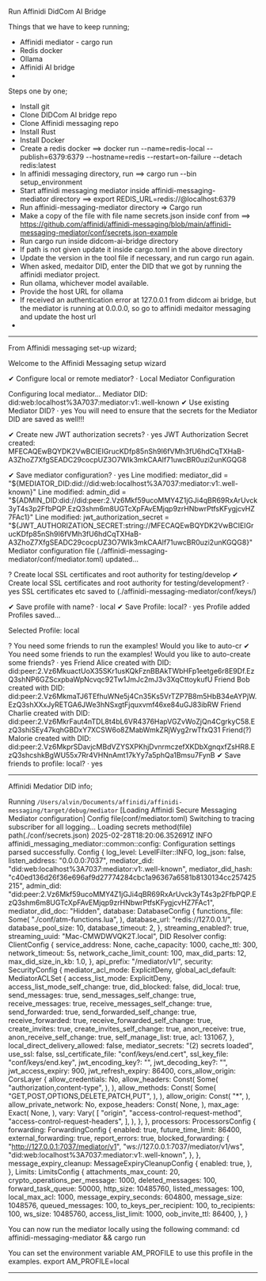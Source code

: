 Run Affinidi DidCom AI Bridge

Things that we have to keep running;

- Affinidi mediator - cargo run
- Redis docker 
- Ollama
- Affinidi AI bridge 
- 

Steps one by one;

- Install git
- Clone DIDCom AI bridge repo
- Clone Affinidi messaging repo
- Install Rust 
- Install Docker
- Create a redis docker ==>  docker run --name=redis-local --publish=6379:6379 --hostname=redis --restart=on-failure --detach redis:latest
- In affinidi messaging directory, run ==> cargo run --bin setup_environment
- Start affinidi messaging mediator inside affinidi-messaging-mediator directory ==> export REDIS_URL=redis://@localhost:6379
- Run affinidi-messaging-mediator directory => Cargo run 
- Make a copy of the file with file name secrets.json inside conf from ==> https://github.com/affinidi/affinidi-messaging/blob/main/affinidi-messaging-mediator/conf/secrets.json-example
- Run cargo run inside didcom-ai-bridge directory 
- If path is not given update it inside cargo.toml in the above directory 
- Update the version in the tool file if necessary, and run cargo run again. 
- When asked, medaitor DID, enter the DID that we got by running the affinidi mediator project.
- Run ollama, whichever model available.
- Provide the host URL for ollama
- If received an authentication error at 127.0.0.1 from didcom ai bridge, but the mediator is running at 0.0.0.0, so go to affinidi medaitor messaging and update the host url
- 



----------------------------------------------------------------------------------------------------------------------------------------------------------------------------------------------
From Affinidi messaging set-up wizard;

Welcome to the Affinidi Messaging setup wizard

✔ Configure local or remote mediator? · Local Mediator Configuration

Configuring local mediator...
  Mediator DID: did:web:localhost%3A7037:mediator:v1:.well-known
✔ Use existing Mediator DID? · yes
  You will need to ensure that the secrets for the Mediator DID are saved as well!!!

✔ Create new JWT authorization secrets? · yes
   JWT Authorization Secret created:  MFECAQEwBQYDK2VwBCIEIGrucKDfp85nSh9I6fVMh3fU6hdCqTXHaB-A3ZhoZ7XfgSEADC29cocpUZ3O7WIk3mkCAAlf71uwcBR0uzi2unKGQG8

✔ Save mediator configuration? · yes
  Line modified: mediator_did = "${MEDIATOR_DID:did://did:web:localhost%3A7037:mediator:v1:.well-known}"
  Line modified: admin_did = "${ADMIN_DID:did://did:peer:2.Vz6Mkf59ucoMMY4Z1jGJi4qBR69RxArUvck3yT4s3p2FfbPQP.EzQ3shm6m8UGTcXpFAvEMjqp9zrHNbwrPtfsKFygjcvHZ7FAc1}"
  Line modified: jwt_authorization_secret = "${JWT_AUTHORIZATION_SECRET:string://MFECAQEwBQYDK2VwBCIEIGrucKDfp85nSh9I6fVMh3fU6hdCqTXHaB-A3ZhoZ7XfgSEADC29cocpUZ3O7WIk3mkCAAlf71uwcBR0uzi2unKGQG8}"
  Mediator configuration file (./affinidi-messaging-mediator/conf/mediator.toml) updated...

? Create local SSL certificates and root authority for testing/develop
✔ Create local SSL certificates and root authority for testing/development? · yes
  SSL certificates etc saved to (./affinidi-messaging-mediator/conf/keys/)

✔ Save profile with name? · local
✔ Save Profile: local? · yes
  Profile added
  Profiles saved...

  Selected Profile: local

? You need some friends to run the examples! Would you like to auto-cr
✔ You need some friends to run the examples! Would you like to auto-create some friends? · yes
  Friend Alice created with DID: did:peer:2.Vz6MkuactUoX35SKr1usKQkFznBBAkTWbHFp1eetge6r8E9Df.EzQ3shNP6GZScxpbaWpNcvqc92Tw1JmJc2mJ3v3XqCttoykufU
  Friend Bob created with DID: did:peer:2.Vz6MkmaTJ6TEfhuWNe5j4Cn35Ks5VrTZP7B8m5HbB34eAYPjW.EzQ3shXXxJyRETGA6JWe3hNSxgtFjquxvmf46xe84uGJ83ibRW
  Friend Charlie created with DID: did:peer:2.Vz6MkrFaut4nTDL8t4bL6VR4376HapVGZvWoZjQn4CgrkyC58.EzQ3shiSEy47kqhGBDxY7XCSW6o8ZMabWmkZRjWyg2rwTfxQ31
  Friend(?) Malorie created with DID: did:peer:2.Vz6MkprSDavjcMBdVZYSXPKhjDvnrmczefXKDbXgnqxfZsHR8.EzQ3shcshkBgWU55x7Rr4VHNnAmt17kYy7a5phQa1Bmsu7FynB
✔ Save friends to profile: local? · yes

----------------------------------------------------------------------------------------------------------------------------------------------------------------------------------------------

Affinidi Medatior DID info;

 Running `/Users/alvin/Documents/affinidi/affinidi-messaging/target/debug/mediator`
[Loading Affinidi Secure Messaging Mediator configuration]
Config file(conf/mediator.toml)
Switching to tracing subscriber for all logging...
Loading secrets method(file) path(./conf/secrets.json)
2025-02-28T18:20:06.352691Z  INFO affinidi_messaging_mediator::common::config: Configuration settings parsed successfully.
Config {
    log_level: LevelFilter::INFO,
    log_json: false,
    listen_address: "0.0.0.0:7037",
    mediator_did: "did:web:localhost%3A7037:mediator:v1:.well-known",
    mediator_did_hash: "c40ed136d26f36e696af9d27774284cbc1a96367a6581b8130134cc257425215",
    admin_did: "did:peer:2.Vz6Mkf59ucoMMY4Z1jGJi4qBR69RxArUvck3yT4s3p2FfbPQP.EzQ3shm6m8UGTcXpFAvEMjqp9zrHNbwrPtfsKFygjcvHZ7FAc1",
    mediator_did_doc: "Hidden",
    database: DatabaseConfig {
        functions_file: Some(
            "./conf/atm-functions.lua",
        ),
        database_url: "redis://127.0.0.1/",
        database_pool_size: 10,
        database_timeout: 2,
    },
    streaming_enabled?: true,
    streaming_uuid: "Mac-CMWDWVQK2T.local",
    DID Resolver config: ClientConfig {
        service_address: None,
        cache_capacity: 1000,
        cache_ttl: 300,
        network_timeout: 5s,
        network_cache_limit_count: 100,
        max_did_parts: 12,
        max_did_size_in_kb: 1.0,
    },
    api_prefix: "/mediator/v1/",
    security: SecurityConfig {
        mediator_acl_mode: ExplicitDeny,
        global_acl_default: MediatorACLSet {
            access_list_mode: ExplicitDeny,
            access_list_mode_self_change: true,
            did_blocked: false,
            did_local: true,
            send_messages: true,
            send_messages_self_change: true,
            receive_messages: true,
            receive_messages_self_change: true,
            send_forwarded: true,
            send_forwarded_self_change: true,
            receive_forwarded: true,
            receive_forwarded_self_change: true,
            create_invites: true,
            create_invites_self_change: true,
            anon_receive: true,
            anon_receive_self_change: true,
            self_manage_list: true,
            acl: 131067,
        },
        local_direct_delivery_allowed: false,
        mediator_secrets: "(2) secrets loaded",
        use_ssl: false,
        ssl_certificate_file: "conf/keys/end.cert",
        ssl_key_file: "conf/keys/end.key",
        jwt_encoding_key?: "<hidden>",
        jwt_decoding_key?: "<hidden>",
        jwt_access_expiry: 900,
        jwt_refresh_expiry: 86400,
        cors_allow_origin: CorsLayer {
            allow_credentials: No,
            allow_headers: Const(
                Some(
                    "authorization,content-type",
                ),
            ),
            allow_methods: Const(
                Some(
                    "GET,POST,OPTIONS,DELETE,PATCH,PUT",
                ),
            ),
            allow_origin: Const(
                "*",
            ),
            allow_private_network: No,
            expose_headers: Const(
                None,
            ),
            max_age: Exact(
                None,
            ),
            vary: Vary(
                [
                    "origin",
                    "access-control-request-method",
                    "access-control-request-headers",
                ],
            ),
        },
    },
    processors: ProcessorsConfig {
        forwarding: ForwardingConfig {
            enabled: true,
            future_time_limit: 86400,
            external_forwarding: true,
            report_errors: true,
            blocked_forwarding: {
                "http://127.0.0.1:7037/mediator/v1",
                "ws://127.0.0.1:7037/mediator/v1/ws",
                "did:web:localhost%3A7037:mediator:v1:.well-known",
            },
        },
        message_expiry_cleanup: MessageExpiryCleanupConfig {
            enabled: true,
        },
    },
    Limits: LimitsConfig {
        attachments_max_count: 20,
        crypto_operations_per_message: 1000,
        deleted_messages: 100,
        forward_task_queue: 50000,
        http_size: 10485760,
        listed_messages: 100,
        local_max_acl: 1000,
        message_expiry_seconds: 604800,
        message_size: 1048576,
        queued_messages: 100,
        to_keys_per_recipient: 100,
        to_recipients: 100,
        ws_size: 10485760,
        access_list_limit: 1000,
        oob_invite_ttl: 86400,
    },
}


You can now run the mediator locally using the following command:
  cd affinidi-messaging-mediator && cargo run

You can set the environment variable AM_PROFILE to use this profile in the examples.
  export AM_PROFILE=local

  ----------------------------------------------------------------------------------------------------------------------------------------------------------------------------------------------


